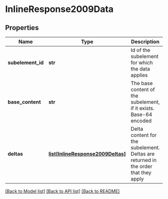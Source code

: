 # InlineResponse2009Data

## Properties
Name | Type | Description | Notes
------------ | ------------- | ------------- | -------------
**subelement_id** | **str** | Id of the subelement for which the data applies | [optional] 
**base_content** | **str** | The base content of the subelement, if it exists.  Base-64 encoded | [optional] 
**deltas** | [**list[InlineResponse2009Deltas]**](InlineResponse2009Deltas.md) | Delta content for the subelement.  Deltas are returned in the   order that they apply | [optional] 

[[Back to Model list]](../README.md#documentation-for-models) [[Back to API list]](../README.md#documentation-for-api-endpoints) [[Back to README]](../README.md)


